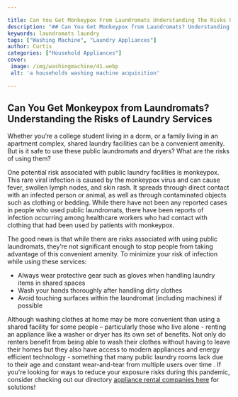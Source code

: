 ```yaml
---

title: Can You Get Monkeypox From Laundromats Understanding The Risks Of Laundry Services
description: "## Can You Get Monkeypox from Laundromats? Understanding the Risks of Laundry Services...get the full scoop"
keywords: laundromats laundry
tags: ["Washing Machine", "Laundry Appliances"]
author: Curtis
categories: ["Household Appliances"]
cover: 
 image: /img/washingmachine/41.webp
 alt: 'a households washing machine acquisition'

---
```


## Can You Get Monkeypox from Laundromats? Understanding the Risks of Laundry Services

Whether you’re a college student living in a dorm, or a family living in an apartment complex, shared laundry facilities can be a convenient amenity. But is it safe to use these public laundromats and dryers? What are the risks of using them? 

One potential risk associated with public laundry facilities is monkeypox. This rare viral infection is caused by the monkeypox virus and can cause fever, swollen lymph nodes, and skin rash. It spreads through direct contact with an infected person or animal, as well as through contaminated objects such as clothing or bedding. While there have not been any reported cases in people who used public laundromats, there have been reports of infection occurring among healthcare workers who had contact with clothing that had been used by patients with monkeypox. 

The good news is that while there are risks associated with using public laundromats, they’re not significant enough to stop people from taking advantage of this convenient amenity. To minimize your risk of infection while using these services: 
* Always wear protective gear such as gloves when handling laundry items in shared spaces 
* Wash your hands thoroughly after handling dirty clothes 
* Avoid touching surfaces within the laundromat (including machines) if possible 

Although washing clothes at home may be more convenient than using a shared facility for some people – particularly those who live alone - renting an appliance like a washer or dryer has its own set of benefits. Not only do renters benefit from being able to wash their clothes without having to leave their homes but they also have access to modern appliances and energy efficient technology - something that many public laundry rooms lack due to their age and constant wear-and-tear from multiple users over time . If you're looking for ways to reduce your exposure risks during this pandemic, consider checking out our directory [appliance rental companies here](./pages/appliance-rental) for solutions!
